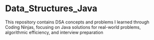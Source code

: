 # Data_Structures_Java
This repository contains DSA concepts and problems I learned through Coding Ninjas, focusing on Java solutions for real-world problems, algorithmic efficiency, and interview preparation
